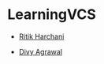 # LearningVCS

- [Ritik Harchani](https://github.com/harchani-ritik)

- [Divy Agrawal](https://github.com/divy3011)